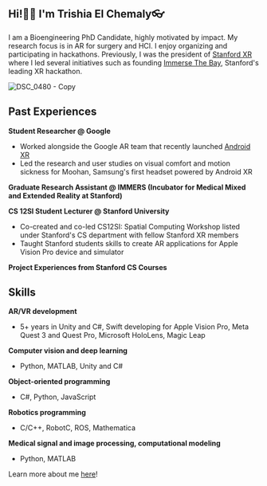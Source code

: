 ## Hi!👋🏻 I'm Trishia El Chemaly👓

I am a Bioengineering PhD Candidate, highly motivated by impact. My research focus is in AR for surgery and HCI. I enjoy organizing and participating in hackathons. Previously, I was the president of [Stanford XR](https://www.stanfordxr.org/about) where I led several initiatives such as founding [Immerse The Bay](https://immersethebay.stanfordxr.org/), Stanford's leading XR hackathon. 

![DSC_0480 - Copy](https://github.com/user-attachments/assets/24b49225-cdb4-4b66-9839-3cf08136425e)

## Past Experiences
**Student Researcher @ Google**
- Worked alongside the Google AR team that recently launched [Android XR](https://blog.google/products/android/android-xr/)
- Led the research and user studies on visual comfort and motion sickness for Moohan, Samsung's first headset powered by Android XR

**Graduate Research Assistant @ IMMERS (Incubator for Medical Mixed and Extended Reality at Stanford)**

**CS 12SI Student Lecturer @ Stanford University**
- Co-created and co-led CS12SI: Spatial Computing Workshop listed under Stanford's CS department with fellow Stanford XR members
- Taught Stanford students skills to create AR applications for Apple Vision Pro device and simulator
  
**Project Experiences from Stanford CS Courses**

## Skills
**AR/VR development** 
- 5+ years in Unity and C#, Swift developing for Apple Vision Pro, Meta Quest 3 and Quest Pro, Microsoft HoloLens, Magic Leap

**Computer vision and deep learning**
- Python, MATLAB, Unity and C#

**Object-oriented programming**
- C#, Python, JavaScript

**Robotics programming**
- C/C++, RobotC, ROS, Mathematica

**Medical signal and image processing, computational modeling**
- Python, MATLAB

Learn more about me [here](https://tchemaly.github.io/)!
